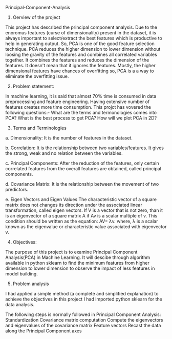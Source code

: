 Principal-Component-Analysis

1. Oerview of the project

This project has described the principal component analysis. Due to the enoromus features (curse of dimensionality) present in the dataset, it is always important to select/extract the best features which is productive to help in generating output.
So, PCA is one of the good feature selection technique. PCA reduces the higher dimension to lower dimension without loosing the gravity of the features and combines all correlated variables together.
It combines the features and reduces the dimension of the features. It doesn't mean that it ignores the features.
Mostly, the higher dimensional features have chances of overfitting so, PCA is a a way to eliminate the overfitting issue.

2. Problem statement:

In machine learning, it is said that almost 70% time is consumed in data preprocessing and feature engineering. Having extensive number of features creates more time consumption. This projct has vovered the following questions:-
What are the terms and termonologies comes into PCA?
What is the best process to get PCA?
How will we plot PCA in 2D?

3. Terms and Terminologies

a. Dimensionality:
It is the number of features in the dataset.

b. Correlation:
It is the relationship between two variables/features. It gives the strong, weak and no relation between the variables.

c. Principal Components:
After the reduction of the features, only certain correlated features from the overall features are obtained, called principal components.

d. Covariance Matrix:
It is the relationship between the movement of two predictors.

e. Eigen Vectors and Eigen Values
The characteristic vector of a square matrix does not changes its direction under the associated linear transformation, called eigen vectors.
If V is a vector that is not zero, than it is an eigenvector of a square matrix A if Av is a scalar multiple of v. This condition should be written as the equation: AV= λv. where, λ is a scalar known as the eigenvalue or characteristic value associated with eigenvector v.

4. Objectives:

The purpose of this project is to examine Principal Component Analysis(PCA) in Machine Learning. It will descibe through algorithm available in python sklearn to find the minimum features from higher dimension to lower dimension to observe the impact of less features in model building.

5. Problem analysis

I had applied a simple method (a complete and simplified explanation) to achieve the objectives in this project
I had imported python sklearn for the data analysis.

The following steps is normally followed in Principal Component Analysis:
  Standardization
  Covariance matrix computation
  Compute the eigenvectors and eigenvalues of the covariance matrix
  Feature vectors
  Recast the data along the Principal Component axes
